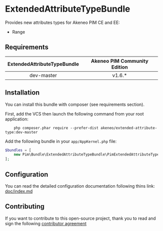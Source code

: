 # ExtendedAttributeTypeBundle

Provides new attributes types for Akeneo PIM CE and EE:
- Range

## Requirements

| ExtendedAttributeTypeBundle | Akeneo PIM Community Edition |
|:---------------------------:|:----------------------------:|
| dev-master                  | v1.6.*                       |

## Installation
You can install this bundle with composer (see requirements section).

First, add the VCS then launch the following command from your root application:
```
    php composer.phar require --prefer-dist akeneo/extended-attribute-type:dev-master
```

Add the following bundle in your `app/AppKernel.php` file:

```php
$bundles = [
    new Pim\Bundle\ExtendedAttributeTypeBundle\PimExtendedAttributeTypeBundle(),
];
```

## Configuration
You can read the detailed configuration documentation following thins link: [doc/index.md](doc/index.md)

## Contributing

If you want to contribute to this open-source project, 
thank you to read and sign the following [contributor agreement](http://www.akeneo.com/contributor-license-agreement/)
